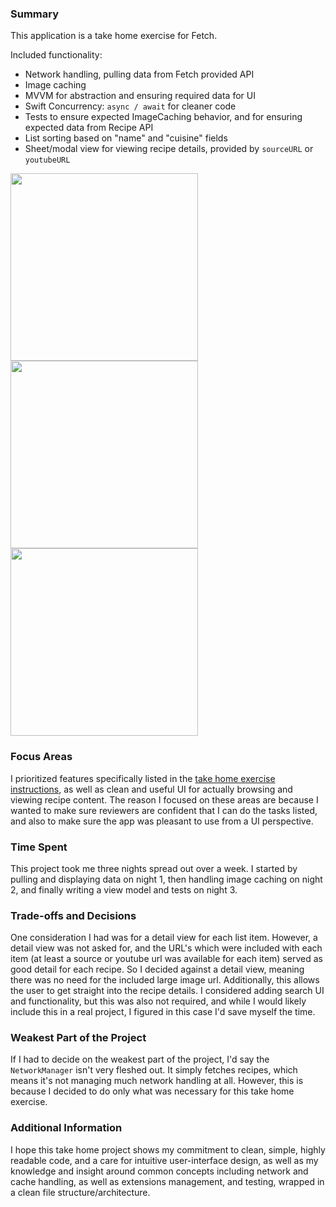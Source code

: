 ### Summary
This application is a take home exercise for Fetch.

Included functionality:
- Network handling, pulling data from Fetch provided API
- Image caching
- MVVM for abstraction and ensuring required data for UI
- Swift Concurrency: `async / await` for cleaner code
- Tests to ensure expected ImageCaching behavior, and for ensuring expected data from Recipe API
- List sorting based on "name" and "cuisine" fields
- Sheet/modal view for viewing recipe details, provided by `sourceURL` or `youtubeURL`

<img src="https://github.com/user-attachments/assets/ed9944f9-094e-4aa8-b6c7-671c3ca5e971" width="300">
<img src="https://github.com/user-attachments/assets/66805ba2-f121-4647-8777-bb30a8109b43" width="300">
<img src="https://github.com/user-attachments/assets/88a0fdbf-94bf-4533-b4d3-b046956bf555" width="300">

### Focus Areas
I prioritized features specifically listed in the [take home exercise instructions](https://d3jbb8n5wk0qxi.cloudfront.net/take-home-project.html), as well as clean and useful UI for actually browsing and viewing recipe content. The reason I focused on these areas are because I wanted to make sure reviewers are confident that I can do the tasks listed, and also to make sure the app was pleasant to use from a UI perspective.

### Time Spent
This project took me three nights spread out over a week. I started by pulling and displaying data on night 1, then handling image caching on night 2, and finally writing a view model and tests on night 3.

### Trade-offs and Decisions
One consideration I had was for a detail view for each list item. However, a detail view was not asked for, and the URL's which were included with each item (at least a source or youtube url was available for each item) served as good detail for each recipe. So I decided against a detail view, meaning there was no need for the included large image url. Additionally, this allows the user to get straight into the recipe details. I considered adding search UI and functionality, but this was also not required, and while I would likely include this in a real project, I figured in this case I'd save myself the time.

### Weakest Part of the Project
If I had to decide on the weakest part of the project, I'd say the `NetworkManager` isn't very fleshed out. It simply fetches recipes, which means it's not managing much network handling at all. However, this is because I decided to do only what was necessary for this take home exercise.

### Additional Information
I hope this take home project shows my commitment to clean, simple, highly readable code, and a care for intuitive user-interface design, as well as my knowledge and insight around common concepts including network and cache handling, as well as extensions management, and testing, wrapped in a clean file structure/architecture.
